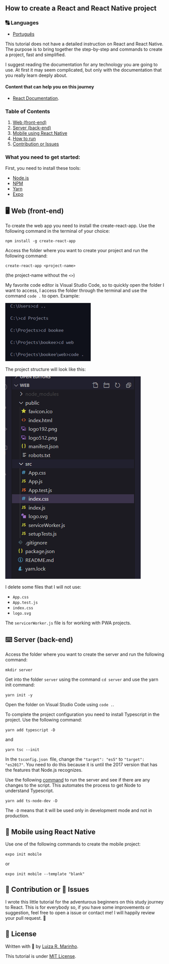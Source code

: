 ## How to create a React and React Native project

### 🔠 Languages
* [Português](README.pt-br.md)

This tutorial does not have a detailed instruction on React and React Native. The purpose is to bring together the step-by-step and commands to create a project, fast and simplified.

I suggest reading the documentation for any technology you are going to use. At first it may seem complicated, but only with the documentation that you really learn deeply about.

#### Content that can help you on this journey
* [React Documentation](https://reactjs.org/docs/getting-started.html).

### Table of Contents
1. [Web (front-end)](#web)
2. [Server (back-end)](#server)
3. [Mobile using React Native](#mobile)
4. [How to run](#run)
5. [Contribution or Issues](#contribution)

### What you need to get started:
First, you need to install these tools:
* [Node.js](https://nodejs.org/en/)
* [NPM](https://www.npmjs.com/get-npm)
* [Yarn](https://yarnpkg.com/getting-started)
* [Expo](https://expo.io/learn)

## 🖥 Web (front-end) <a name="web"></a>
To create the web app you need to install the create-react-app. Use the following command in the terminal of your choice:
```
npm install -g create-react-app
```

Access the folder where you want to create your project and run the following command:
```
create-react-app <project-name>
```
(the project-name without the `<>`)

My favorite code editor is Visual Studio Code, so to quickly open the folder I want to access, I access the folder through the terminal and use the command `code .` to open. Example:

![Example of how to open the folder via the command terminal](img/img-2.png)

The project structure will look like this:

![Project structure example](img/img-1.png)

I delete some files that I will not use:
* `App.css`
* `App.test.js`
* `index.css`
* `logo.svg`

The `servicerWorker.js` file is for working with PWA projects.


## ⌨️ Server (back-end) <a name="server"></a>
Access the folder where you want to create the server and run the following command:

```mkdir server```

Get into the folder `server` using the command `cd server` and use the yarn init command:

```yarn init -y```

Open the folder on Visual Studio Code using `code .`.

To complete the project configuration you need to install Typescript in the project. Use the following command:

```yarn add typescript -D```

and

```yarn tsc --init```

In the `tsconfig.json `file, change the `"target": "es5"` to `"target": "es2017"`. You need to do this because it is until the 2017 version that has the features that Node.js recognizes.

Use the following [command](https://www.npmjs.com/package/ts-node-dev) to run the server and see if there are any changes to the script. This automates the process to get Node to understand Typescript.

```yarn add ts-node-dev -D```

The `-D` means that it will be used only in development mode and not in production.


## 📱 Mobile using React Native <a name="mobile"></a>
Use one of the following commands to create the mobile project:

```expo init mobile```

or

```expo init mobile --template "blank"```


## 🦾 Contribution or 🐞 Issues <a name="contribution"></a>
I wrote this little tutorial for the adventurous beginners on this study journey to React. This is for everybody so, if you have some improvements or suggestion, feel free to open a issue or contact me! I will happily review your pull request. 🥰


## 📃 License
Written with 💙 by [Luiza R. Marinho](https://github.com/luizous).

This tutorial is under [MIT License](LICENSE).
